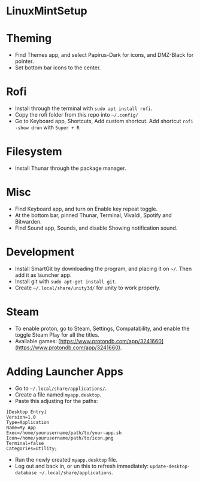 # LinuxMintSetup

# Theming
- Find Themes app, and select Papirus-Dark for icons, and DMZ-Black for pointer.
- Set bottom bar icons to the center.

# Rofi
- Install through the terminal with `sudo apt install rofi`.
- Copy the rofi folder from this repo into `~/.config/`
- Go to Keyboard app, Shortcuts, Add custom shortcut. Add shortcut `rofi -show drun` with `Super + R`

# Filesystem
- Install Thunar through the package manager.

# Misc
- Find Keyboard app, and turn on Enable key repeat toggle.
- At the bottom bar, pinned Thunar, Terminal, Vivaldi, Spotify and Bitwarden.
- Find Sound app, Sounds, and disable Showing notification sound.

# Development
- Install SmartGit by downloading the program, and placing it on `~/`. Then add it as launcher app. 
- Install git with `sudo apt-get install git`.
- Create `~/.local/share/unity3d/` for unity to work properly.

# Steam
- To enable proton, go to Steam, Settings, Compatability, and enable the toggle Steam Play for all the titles.
- Available games: [https://www.protondb.com/app/3241660](https://www.protondb.com/app/3241660).

# Adding Launcher Apps
- Go to `~/.local/share/applications/`.
- Create a file named `myapp.desktop`.
- Paste this adjusting for the paths:
```
[Desktop Entry]
Version=1.0
Type=Application
Name=My App
Exec=/home/yourusername/path/to/your-app.sh
Icon=/home/yourusername/path/to/icon.png
Terminal=false
Categories=Utility;
```
- Run the newly created `myapp.desktop` file.
- Log out and back in, or un this to refresh immediately: `update-desktop-database ~/.local/share/applications`.


